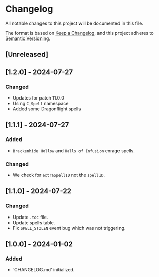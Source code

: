 # Changelog

All notable changes to this project will be documented in this file.

The format is based on [Keep a Changelog](https://keepachangelog.com/en/1.0.0/),
and this project adheres to [Semantic Versioning](https://semver.org/spec/v2.0.0.html).

## [Unreleased]

## [1.2.0] - 2024-07-27

### Changed

-   Updates for patch 11.0.0
-   Using `C_Spell` namespace
-   Added some Dragonflight spells

## [1.1.1] - 2024-07-27

### Added

-   `Brackenhide Hollow` and `Halls of Infusion` enrage spells.

### Changed

-   We check for `extraSpellID` not the `spellID`.

## [1.1.0] - 2024-07-22

### Changed

-   Update `.toc` file.
-   Update spells table.
-   Fix `SPELL_STOLEN` event bug which was not triggering.

## [1.0.0] - 2024-01-02

### Added

-   `CHANGELOG.md' initialized.
